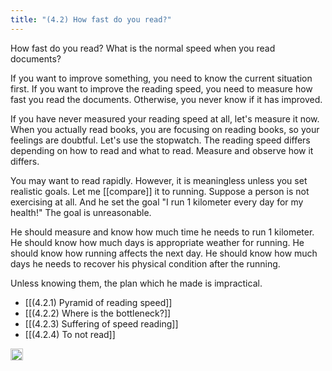 ```yaml
---
title: "(4.2) How fast do you read?"
---
```


How fast do you read? What is the normal speed when you read documents?

If you want to improve something, you need to know the current situation first. If you want to improve the reading speed, you need to measure how fast you read the documents. Otherwise, you never know if it has improved.

If you have never measured your reading speed at all, let's measure it now.
When you actually read books, you are focusing on reading books, so your feelings are doubtful. Let's use the stopwatch. The reading speed differs depending on how to read and what to read. Measure and observe how it differs.

You may want to read rapidly. However, it is meaningless unless you set realistic goals. Let me [[compare]] it to running. Suppose a person is not exercising at all. And he set the goal "I run 1 kilometer every day for my health!" The goal is unreasonable.

He should measure and know how much time he needs to run 1 kilometer. He should know how much days is appropriate weather for running. He should know how running affects the next day. He should know how much days he needs to recover his physical condition after the running.

Unless knowing them, the plan which he made is impractical.

- [[(4.2.1) Pyramid of reading speed]]
- [[(4.2.2) Where is the bottleneck?]]
- [[(4.2.3) Suffering of speed reading]]
- [[(4.2.4) To not read]]
<img src='https://scrapbox.io/api/pages/nishio-en/en/icon' alt='en.icon' height="19.5"/>